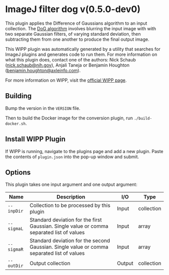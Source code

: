 # ImageJ filter dog v(0.5.0-dev0)

This plugin applies the Difference of Gaussians algorithm to an input collection.
The [DoG algorithm](https://en.wikipedia.org/wiki/Difference_of_Gaussians) involves blurring the input image with with two separate
Gaussian filters, of varying standard deviation, then subtracting them from one
another to produce the final output image.

This WIPP plugin was automatically generated by a utility that searches for
ImageJ plugins and generates code to run them. For more information on what this
plugin does, contact one of the authors: Nick Schaub (nick.schaub@nih.gov),
Anjali Taneja or Benjamin Houghton (benjamin.houghton@axleinfo.com).

For more information on WIPP, visit the [official WIPP page](https://isg.nist.gov/deepzoomweb/software/wipp).

## Building

Bump the version in the `VERSION` file.

Then to build the Docker image for the conversion plugin, run
`./build-docker.sh`.

## Install WIPP Plugin

If WIPP is running, navigate to the plugins page and add a new plugin.
Paste the contents of `plugin.json` into the pop-up window and submit.

## Options

This plugin takes one input argument and one output argument:

| Name       | Description                                                                                | I/O    | Type       |
| ---------- | ------------------------------------------------------------------------------------------ | ------ | ---------- |
| `--inpDir` | Collection to be processed by this plugin                                                  | Input  | collection |
| `--sigmaL` | Standard deviation for the first Gaussian. Single value or comma separated list of values  | Input  | array      |
| `--sigmaR` | Standard deviation for the second Gaussian. Single value or comma separated list of values | Input  | array      |
| `--outDir` | Output collection                                                                          | Output | collection |
